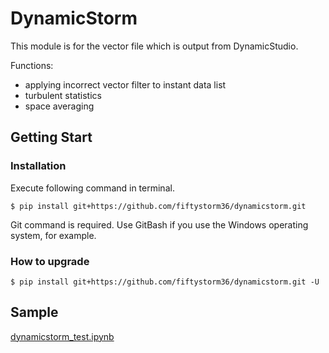 # DynamicStorm
This module is for the vector file which is output from DynamicStudio.

Functions:

- applying incorrect vector filter to instant data list
- turbulent statistics
- space averaging

## Getting Start
### Installation

Execute following command in terminal.

```
$ pip install git+https://github.com/fiftystorm36/dynamicstorm.git
```

Git command is required. Use GitBash if you use the Windows operating system, for example.

### How to upgrade
```
$ pip install git+https://github.com/fiftystorm36/dynamicstorm.git -U
```

## Sample
[dynamicstorm_test.ipynb](https://gist.github.com/fiftystorm36/71a2977ea9fa959e672eb95697778cce)
